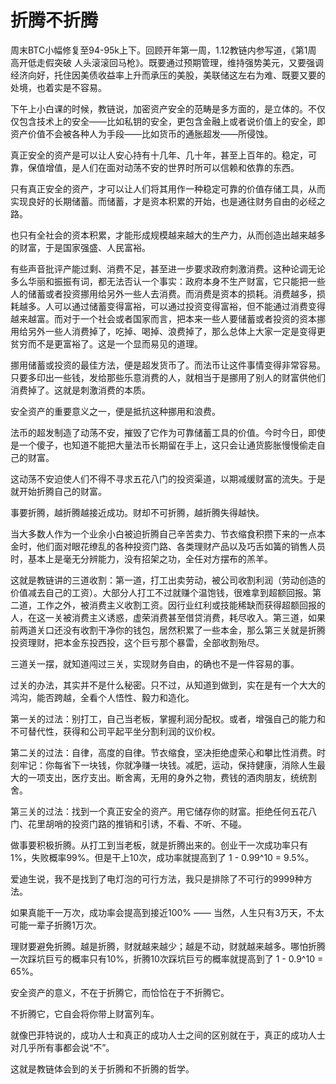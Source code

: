 # 折腾不折腾

周末BTC小幅修复至94-95k上下。回顾开年第一周，1.12教链内参写道，《第1周 高开低走假突破 人头滚滚回马枪》。既要通过预期管理，维持强势美元，又要强调经济向好，托住因美债收益率上升而承压的美股，美联储这左右为难、既要又要的处境，也着实是不容易。

下午上小白课的时候，教链说，加密资产安全的范畴是多方面的，是立体的。不仅仅包含技术上的安全——比如私钥的安全，更包含金融上或者说价值上的安全，即资产价值不会被各种人为手段——比如货币的通胀超发——所侵蚀。

真正安全的资产是可以让人安心持有十几年、几十年，甚至上百年的。稳定，可靠，保值增值，是人们在面对动荡不安的世界时所可以信赖和依靠的东西。

只有真正安全的资产，才可以让人们将其用作一种稳定可靠的价值存储工具，从而实现良好的长期储蓄。而储蓄，才是资本积累的开始，也是通往财务自由的必经之路。

也只有全社会的资本积累，才能形成规模越来越大的生产力，从而创造出越来越多的财富，于是国家强盛、人民富裕。

有些声音批评产能过剩、消费不足，甚至进一步要求政府刺激消费。这种论调无论多么华丽和振振有词，都无法否认一个事实：政府本身不生产财富，它只能把一些人的储蓄或者投资挪用给另外一些人去消费。而消费是资本的损耗。消费越多，损耗越多。人可以通过储蓄变得富裕，可以通过投资变得富裕，但不能通过消费变得越来越富。而对于一个社会或者国家而言，把本来一些人要储蓄或者投资的资本挪用给另外一些人消费掉了，吃掉、喝掉、浪费掉了，那么总体上大家一定是变得更贫穷而不是更富裕了。这是一个显而易见的道理。

挪用储蓄或投资的最佳方法，便是超发货币了。而法币让这件事情变得非常容易。只要多印出一些钱，发给那些乐意消费的人，就相当于是挪用了别人的财富供他们消费掉了。这就是刺激消费的本质。

安全资产的重要意义之一，便是抵抗这种挪用和浪费。

法币的超发制造了动荡不安，摧毁了它作为可靠储蓄工具的价值。今时今日，即使是一个傻子，也知道不能把大量法币长期留在手上，这只会让通货膨胀慢慢偷走自己的财富。

这动荡不安迫使人们不得不寻求五花八门的投资渠道，以期减缓财富的流失。于是就开始折腾自己的财富。

事要折腾，越折腾越接近成功。财却不可折腾，越折腾失得越快。

当大多数人作为一个业余小白被迫折腾自己辛苦卖力、节衣缩食积攒下来的一点本金时，他们面对眼花缭乱的各种投资门路、各类理财产品以及巧舌如簧的销售人员时，基本上是毫无分辨能力，没有招架之功，全任对方摆布的羔羊。

这就是教链讲的三道收割：第一道，打工出卖劳动，被公司收割利润（劳动创造的价值减去自己的工资）。大部分人打工不过就赚个温饱钱，很难拿到超额回报。第二道，工作之外，被消费主义收割工资。因行业红利或技能稀缺而获得超额回报的人，在这一关被消费主义诱惑，虚荣消费甚至借贷消费，耗尽收入。第三道，如果前两道关口还没有收割干净你的钱包，居然积累了一些本金，那么第三关就是折腾投资理财，把本金东投西投，这个巨亏那个暴雷，全部收割殆尽。

三道关一摆，就知道闯过三关，实现财务自由，的确也不是一件容易的事。

过关的办法，其实并不是什么秘密。只不过，从知道到做到，实在是有一个大大的鸿沟，能否跨越，全看个人悟性、毅力和造化。

第一关的过法：别打工，自己当老板，掌握利润分配权。或者，增强自己的能力和不可替代性，获得和公司平起平坐分割利润的议价权。

第二关的过法：自律，高度的自律。节衣缩食，坚决拒绝虚荣心和攀比性消费。时刻牢记：你每省下一块钱，你就净赚一块钱。减肥，运动，保持健康，消除人生最大的一项支出，医疗支出。断舍离，无用的身外之物，费钱的酒肉朋友，统统割舍。

第三关的过法：找到一个真正安全的资产。用它储存你的财富。拒绝任何五花八门、花里胡哨的投资门路的推销和引诱，不看、不听、不碰。

做事要积极折腾。从打工到当老板，就是折腾出来的。创业干一次成功率只有1%，失败概率99%。但是干上10次，成功率就提高到了 1 - 0.99^10 = 9.5%。

爱迪生说，我不是找到了电灯泡的可行方法，我只是排除了不可行的9999种方法。

如果真能干一万次，成功率会提高到接近100% —— 当然，人生只有3万天，不太可能一辈子折腾1万次。

理财要避免折腾。越是折腾，财就越来越少；越是不动，财就越来越多。哪怕折腾一次踩坑巨亏的概率只有10%，折腾10次踩坑巨亏的概率就提高到了 1 - 0.9^10 = 65%。

安全资产的意义，不在于折腾它，而恰恰在于不折腾它。

不折腾它，它自会将你带上财富列车。

就像巴菲特说的，成功人士和真正的成功人士之间的区别就在于，真正的成功人士对几乎所有事都会说“不”。

这就是教链体会到的关于折腾和不折腾的哲学。
